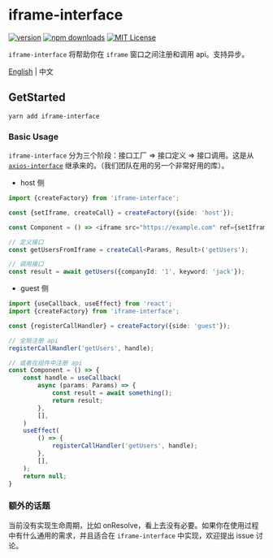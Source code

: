 # iframe-interface

[![version](https://img.shields.io/npm/v/iframe-interface.svg?style=flat-square)](http://npm.im/iframe-interface)
[![npm downloads](https://img.shields.io/npm/dm/iframe-interface.svg?style=flat-square)](https://www.npmjs.com/package/iframe-interface)
[![MIT License](https://img.shields.io/npm/l/iframe-interface.svg?style=flat-square)](http://opensource.org/licenses/MIT)

`iframe-interface` 将帮助你在 `iframe` 窗口之间注册和调用 api。支持异步。

[English](https://github.com/dancerphil/iframe-interface/blob/master/README.md) | 中文

## GetStarted

```
yarn add iframe-interface
```

### Basic Usage

`iframe-interface` 分为三个阶段：接口工厂 => 接口定义 => 接口调用。这是从 [`axios-interface`](https://github.com/dancerphil/axios-interface) 继承来的。（我们团队在用的另一个非常好用的库）。

- host 侧

```typescript jsx
import {createFactory} from 'iframe-interface';

const {setIframe, createCall} = createFactory({side: 'host'});

const Component = () => <iframe src="https://example.com" ref={setIframe} />;

// 定义接口
const getUsersFromIframe = createCall<Params, Result>('getUsers');

// 调用接口
const result = await getUsers({companyId: '1', keyword: 'jack'});
```

- guest 侧

```typescript jsx
import {useCallback, useEffect} from 'react';
import {createFactory} from 'iframe-interface';

const {registerCallHandler} = createFactory({side: 'guest'});

// 全局注册 api
registerCallHandler('getUsers', handle);

// 或者在组件中注册 api
const Component = () => {
    const handle = useCallback(
        async (params: Params) => {
            const result = await something();
            return result;
        },
        [],
    )
    useEffect(
        () => {
            registerCallHandler('getUsers', handle);
        },
        [],
    );
    return null;
}
```

### 额外的话题

当前没有实现生命周期，比如 onResolve，看上去没有必要。如果你在使用过程中有什么通用的需求，并且适合在 `iframe-interface` 中实现，欢迎提出 issue 讨论。
